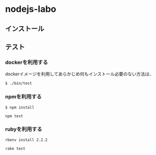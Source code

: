nodejs-labo
===============

## インストール



## テスト


### dockerを利用する

dockerイメージを利用してあらかじめ何もインストール必要のない方法は、

~~~
$ ./bin/test
~~~

### npmを利用する

~~~
$ npm install 
~~~

~~~
npm test
~~~


### rubyを利用する

~~~
rbenv install 2.2.2
~~~

~~~
rake test
~~~


